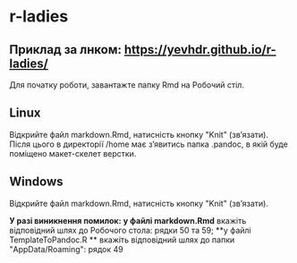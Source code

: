 # r-ladies

## Приклад за лнком: https://yevhdr.github.io/r-ladies/


Для початку роботи, завантажте папку Rmd на Робочий стіл.

## Linux

Відкрийте файл markdown.Rmd, натисність кнопку "Knit" (звʼязати).
Після цього в директорії /home має зʼявитись папка .pandoc, в якій буде поміщено макет-скелет верстки.


## Windows
Відкрийте файл markdown.Rmd, натисність кнопку "Knit" (звʼязати).

**У разі виникнення помилок:**
**у файлі markdown.Rmd** вкажіть відповідний шлях до Робочого стола: рядки 50 та 59;
**у файлі TemplateToPandoc.R ** вкажіть відповідний шлях до папки "AppData/Roaming": рядок 49


